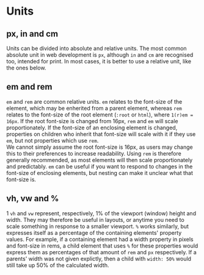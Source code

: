 # Units

## px, in and cm

Units can be divided into absolute and relative units. The most common absolute unit in web development is `px`, although `in` and `cm` are recognised too, intended for print. In most cases, it is better to use a relative unit, like the ones below.  

## em and rem

`em` and `rem` are common relative units. `em` relates to the font-size of the element, which may be enherited from a parent element, whereas `rem` relates to the font-size of the root element (`:root` or `html`), where `1(r)em = 16px`. If the root font-size is changed from 16px, `rem` and `em` will scale proportionately. If the font-size of an enclosing element is changed, properties on children who inherit that font-size will scale with it if they use `em`, but not properties which use `rem`.  
We cannot simply assume the root font-size is 16px, as users may change this to their preferences to increase readability. Using `rem` is therefore generally recommended, as most elements will then scale proportionately and predictably. `em` can be useful if you want to respond to changes in the font-size of enclosing elements, but nesting can make it unclear what that font-size is.  

## vh, vw and %

1 `vh` and `vw` represent, respectively, 1% of the viewport (window) height and width. They may therefore be useful in layouts, or anytime you need to scale something in response to a smaller viewport. `%` works similarly, but expresses itself as a percentage of the containing elements' property values. For example, if a containing element had a width property in pixels and font-size in rems, a child element that uses `%` for these properties would express them as percentages of that amount of `rem` and `px` respectively. If a parents' width was not given explictly, then a child with `width: 50%` would still take up 50% of the calculated width.
